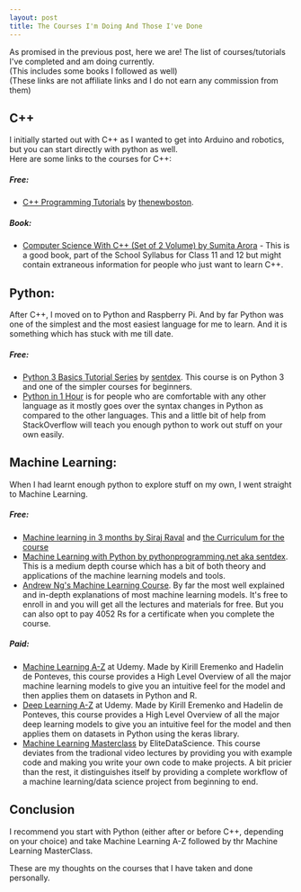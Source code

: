 ```yaml
---
layout: post
title: The Courses I'm Doing And Those I've Done
---
```


As promised in the previous post, here we are! The list of courses/tutorials I've completed and am doing currently.  
(This includes some books I followed as well)  
(These links are not affiliate links and I do not earn any commission from them)

## C++
I initially started out with C++ as I wanted to get into Arduino and robotics, but you can start directly with python as well.  
Here are some links to the courses for C++:
##### Free:
*  [C++ Programming Tutorials](https://www.youtube.com/playlist?list=PLAE85DE8440AA6B83) by [thenewboston](https://www.youtube.com/channel/UCJbPGzawDH1njbqV-D5HqKw).

##### Book:
*  [Computer Science With C++ (Set of 2 Volume) by Sumita Arora](https://www.amazon.in/Computer-Science-Sumita-2018-19-Session/dp/8177000241/ref=sr_1_3?s=books&ie=UTF8&qid=1533539446&sr=1-3&refinements=p_27%3ASumita+Arora) - This is a good book, part of the School Syllabus for Class 11 and 12 but might contain extraneous information for people who just want to learn C++.

## Python:
After C++, I moved on to Python and Raspberry Pi. And by far Python was one of the simplest and the most easiest language for me to learn. And it is something which has stuck with me till date.
##### Free:
*  [Python 3 Basics Tutorial Series](https://www.youtube.com/playlist?list=PLQVvvaa0QuDe8XSftW-RAxdo6OmaeL85M) by [sentdex](https://www.youtube.com/user/sentdex). This course is on Python 3 and one of the simpler courses for beginners.
*  [Python in 1 Hour](https://www.youtube.com/watch?v=N4mEzFDjqtA) is for people who are comfortable with any other language as it mostly goes over the syntax changes in Python as compared to the other languages. This and a little bit of help from StackOverflow will teach you enough python to work out stuff on your own easily.

## Machine Learning:
When I had learnt enough python to explore stuff on my own, I went straight to Machine Learning.
##### Free:
*  [Machine learning in 3 months by Siraj Raval](https://www.youtube.com/watch?v=Cr6VqTRO1v0) and [the Curriculum for the course](https://github.com/llSourcell/Learn_Machine_Learning_in_3_Months)
*  [Machine Learning with Python by pythonprogramming.net aka sentdex](https://pythonprogramming.net/machine-learning-tutorial-python-introduction/). This is a medium depth course which has a bit of both theory and applications of the machine learning models and tools.
*  [Andrew Ng's Machine Learning Course](https://www.coursera.org/learn/machine-learning). By far the most well explained and in-depth explanations of most machine learning models. It's free to enroll in and you will get all the lectures and materials for free. But you can also opt to pay 4052 Rs for a certificate when you complete the course.
##### Paid:
*  [Machine Learning A-Z](https://www.udemy.com/machinelearning/) at Udemy. Made by Kirill Eremenko and Hadelin de Ponteves, this course provides a High Level Overview of all the major machine learning models to give you an intuitive feel for the model and then applies them on datasets in Python and R.
*  [Deep Learning A-Z](https://www.udemy.com/deeplearning/) at Udemy. Made by Kirill Eremenko and Hadelin de Ponteves, this course provides a High Level Overview of all the major deep learning models to give you an intuitive feel for the model and then applies them on datasets in Python using the keras library.
*  [Machine Learning Masterclass](https://elitedatascience.com/mlmc) by EliteDataScience. This course deviates from the tradional video lectures by providing you with example code and making you write your own code to make projects. A bit pricier than the rest, it distinguishes itself by providing a complete workflow of a machine learning/data science project from beginning to end.

## Conclusion
I recommend you start with Python (either after or before C++, depending on your choice) and take Machine Learning A-Z followed by thr Machine Learning MasterClass.

These are my thoughts on the courses that I have taken and done personally.